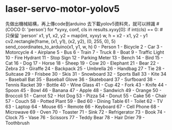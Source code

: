 # laser-servo-motor-yolov5
先做出機械結構，再上傳code到arduino
去下載yolov5資料夾，就可以辨識
#(COCO 0: 'person')
        for *xyxy, conf, cls in results.xyxy[0]:
            if int(cls) == 0:  # 只保留 'person'
                x1, y1, x2, y2 = map(int, xyxy)
                w, h = x2 - x1, y2 - y1
                cv2.rectangle(frame, (x1, y1), (x2, y2), (0, 255, 0), 5)
                send_coordinates_to_arduino(x1, y1, w, h)
0 - Person
1 - Bicycle
2 - Car
3 - Motorcycle
4 - Airplane
5 - Bus
6 - Train
7 - Truck
8 - Boat
9 - Traffic Light
10 - Fire Hydrant
11 - Stop Sign
12 - Parking Meter
13 - Bench
14 - Bird
15 - Cat
16 - Dog
17 - Horse
18 - Sheep
19 - Cow
20 - Elephant
21 - Bear
22 - Zebra
23 - Giraffe
24 - Backpack
25 - Umbrella
26 - Handbag
27 - Tie
28 - Suitcase
29 - Frisbee
30 - Skis
31 - Snowboard
32 - Sports Ball
33 - Kite
34 - Baseball Bat
35 - Baseball Glove
36 - Skateboard
37 - Surfboard
38 - Tennis Racket
39 - Bottle
40 - Wine Glass
41 - Cup
42 - Fork
43 - Knife
44 - Spoon
45 - Bowl
46 - Banana
47 - Apple
48 - Sandwich
49 - Orange
50 - Broccoli
51 - Carrot
52 - Hot Dog
53 - Pizza
54 - Donut
55 - Cake
56 - Chair
57 - Couch
58 - Potted Plant
59 - Bed
60 - Dining Table
61 - Toilet
62 - TV
63 - Laptop
64 - Mouse
65 - Remote
66 - Keyboard
67 - Cell Phone
68 - Microwave
69 - Oven
70 - Toaster
71 - Sink
72 - Refrigerator
73 - Book
74 - Clock
75 - Vase
76 - Scissors
77 - Teddy Bear
78 - Hair Drier
79 - Toothbrush
